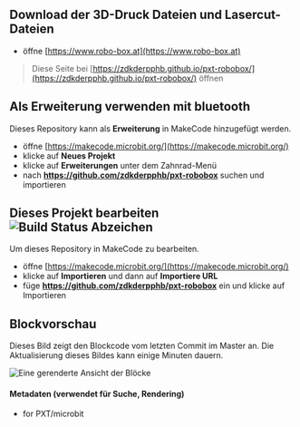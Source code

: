 
## Download der 3D-Druck Dateien und Lasercut-Dateien
* öffne [https://www.robo-box.at](https://www.robo-box.at)

> Diese Seite bei [https://zdkderpphb.github.io/pxt-robobox/](https://zdkderpphb.github.io/pxt-robobox/) öffnen

## Als Erweiterung verwenden mit bluetooth

Dieses Repository kann als **Erweiterung** in MakeCode hinzugefügt werden.

* öffne [https://makecode.microbit.org/](https://makecode.microbit.org/)
* klicke auf **Neues Projekt**
* klicke auf **Erweiterungen** unter dem Zahnrad-Menü
* nach **https://github.com/zdkderpphb/pxt-robobox** suchen und importieren

## Dieses Projekt bearbeiten ![Build Status Abzeichen](https://github.com/zdkderpphb/pxt-robobox/workflows/MakeCode/badge.svg)

Um dieses Repository in MakeCode zu bearbeiten.

* öffne [https://makecode.microbit.org/](https://makecode.microbit.org/)
* klicke auf **Importieren** und dann auf **Importiere URL**
* füge **https://github.com/zdkderpphb/pxt-robobox** ein und klicke auf Importieren

## Blockvorschau

Dieses Bild zeigt den Blockcode vom letzten Commit im Master an.
Die Aktualisierung dieses Bildes kann einige Minuten dauern.

![Eine gerenderte Ansicht der Blöcke](https://github.com/zdkderpphb/pxt-robobox/raw/master/.github/makecode/blocks.png)

#### Metadaten (verwendet für Suche, Rendering)

* for PXT/microbit
<script src="https://makecode.com/gh-pages-embed.js"></script><script>makeCodeRender("{{ site.makecode.home_url }}", "{{ site.github.owner_name }}/{{ site.github.repository_name }}");</script>

